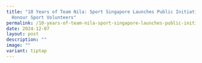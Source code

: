 ```yaml
---
title: "10 Years of Team Nila: Sport Singapore Launches Public Initiative to
  Honour Sport Volunteers"
permalink: /10-years-of-team-nila-sport-singapore-launches-public-initiative-to-honour-sport-volunteers/
date: 2024-12-07
layout: post
description: ""
image: ""
variant: tiptap
---
```

